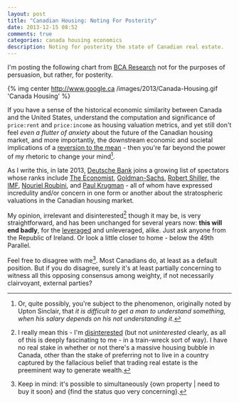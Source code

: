 ```yaml
---
layout: post
title: "Canadian Housing: Noting For Posterity"
date: 2013-12-15 08:52
comments: true
categories: canada housing economics
description: Noting for posterity the state of Canadian real estate.
---
```

I'm posting the following chart from [BCA Research](http://blog.bcaresearch.com/canadian-housing-the-bubble-debate) not for the purposes of persuasion, but rather, for posterity.<!--more-->

{% img center http://www.google.ca /images/2013/Canada-Housing.gif 'Canada Housing' %}

If you have a sense of the historical economic similarity between Canada and the United States, understand the computation and significance of `price:rent` and `price:income` as housing valuation metrics, and yet still don't feel *even a flutter of anxiety* about the future of the Canadian housing market, and more importantly, the downstream economic and societal implications of a [reversion to the mean](http://en.wikipedia.org/wiki/Regression_toward_the_mean) - then you're far beyond the power of my rhetoric to change your mind[^1].

As I write this, in late 2013, [Deutsche Bank][db] joins a growing list of spectators whose ranks include [The Economist][econ], [Goldman-Sachs][gs], [Robert Shiller][rs], the [IMF][imf], [Nouriel Roubini][nr], and [Paul Krugman][pk] - all of whom have expressed incredulity and/or concern in one form or another about the stratospheric valuations in the Canadian housing market.

[db]: http://www.theglobeandmail.com/report-on-business/top-business-stories/canadas-housing-market-most-overvalued-in-the-world-deutsche-bank-says/article15878166/
[econ]: http://www.economist.com/news/finance-and-economics/21584361-america-surges-much-europe-sinks-mixed-messages
[gs]: http://www.cnbc.com/id/101150382
[rs]: http://business.financialpost.com/2012/09/21/canada-heading-into-a-slow-motion-version-of-the-u-s-housing-bust-robert-shiller/
[imf]: http://business.financialpost.com/2013/11/27/according-to-the-imf-canada-has-the-most-overvalued-housing-market-in-the-world/
[nr]: http://www.theglobeandmail.com/report-on-business/top-business-stories/nouriel-roubini-aka-dr-doom-warns-of-frothy-canadian-housing-market/article15807846/
[pk]: http://ca.finance.yahoo.com/blogs/balance-sheet/paul-krugman-warns-canada-vulnerable-big-deleveraging-shock-183728127.html

My opinion, irrelevant and disinterested[^2] though it may be, is very straightforward, and has been unchanged for several years now: **this will end badly**, for the [leveraged][leveraged] and unleveraged, alike. Just ask anyone from the Republic of Ireland. Or look a little closer to home - below the 49th Parallel.

[leveraged]: http://en.wikipedia.org/wiki/Leverage_(finance)

Feel free to disagree with me[^3]. Most Canadians do, at least as a default position. But if you do disagree, surely it's at least partially concerning to witness all this opposing consensus among weighty, if not necessarily clairvoyant, external parties?

[^1]: Or, quite possibly, you're subject to the phenomenon, originally noted by Upton Sinclair, that *it is difficult to get a man to understand something, when his salary depends on his not understanding it*.
[^2]: I really mean this - I'm [disinterested](http://www.dailywritingtips.com/disinterested-not-the-same-as-uninterested) (but not *uninterested* clearly, as all of this is deeply fascinating to me - in a train-wreck sort of way). I have no real stake in whether or not there's a massive housing bubble in Canada, other than the stake of preferring not to live in a country captured by the fallacious belief that trading real estate is the preeminent way to generate wealth.
[^3]: Keep in mind: it's possible to simultaneously {own property | need to buy it soon} and {find the status quo very concerning}.
